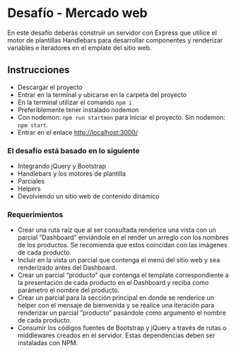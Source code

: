 # Desafío - Mercado web

En este desafío deberás construir un servidor con Express que utilice el motor de plantillas Handlebars para desarrollar componentes y renderizar variables e iteradores en el emplate del sitio web.


## Instrucciones

- Descargar el proyecto
- Entrar en la terminal y ubicarse en la carpeta del proyecto
- En la terminal utilizar el comando `npm i`
- Preferiblemente tener instalado nodemon
- Con nodemon: `npm run startmon` para iniciar el proyecto. Sin nodemon: `npm start`.
- Entrar en el enlace [http://localhost:3000/](http://localhost:3000/)

### El desafío está basado en lo siguiente

 - Integrando jQuery y Bootstrap
 - Handlebars y los motores de plantilla
 - Parciales
 - Helpers
 - Devolviendo un sitio web de contenido dinámico

### Requerimientos

- Crear una ruta raíz que al ser consultada renderice una vista con un parcial “Dashboard” enviándole en el render un arreglo con los nombres de los productos. Se recomienda que estos coincidan con las imágenes de cada producto.
- Incluir en la vista un parcial que contenga el menú del sitio web y sea renderizado antes del Dashboard.
- Crear un parcial “producto” que contenga el template correspondiente a la presentación de cada producto en el Dashboard y reciba como parámetro el nombre del producto.
- Crear un parcial para la sección principal en donde se renderice un helper con el mensaje de bienvenida y se realice una iteración para renderizar un parcial “producto” pasándole como argumento el nombre de cada producto.
- Consumir los códigos fuentes de Bootstrap y jQuery a través de rutas o middlewares creados en el servidor. Estas dependencias deben ser instaladas con NPM.

